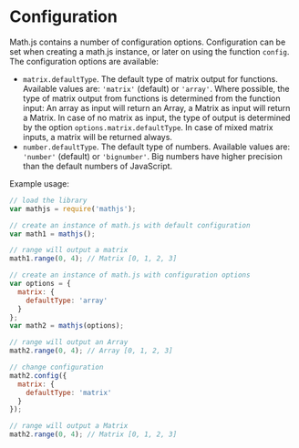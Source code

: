 # Configuration

Math.js contains a number of configuration options. Configuration can be set
when creating a math.js instance, or later on using the function `config`.
The configuration options are available:

- `matrix.defaultType`. The default type of matrix output for functions.
  Available values are: `'matrix'` (default) or `'array'`.
  Where possible, the type of matrix output from functions is determined from
  the function input: An array as input will return an Array, a Matrix as input
  will return a Matrix. In case of no matrix as input, the type of output is
  determined by the option `options.matrix.defaultType`. In case of mixed matrix
  inputs, a matrix will be returned always.
- `number.defaultType`. The default type of numbers. Available values are:
  `'number'` (default) or `'bignumber'`. Big numbers have higher precision
  than the default numbers of JavaScript.

Example usage:

```js
// load the library
var mathjs = require('mathjs');

// create an instance of math.js with default configuration
var math1 = mathjs();

// range will output a matrix
math1.range(0, 4); // Matrix [0, 1, 2, 3]

// create an instance of math.js with configuration options
var options = {
  matrix: {
    defaultType: 'array'
  }
};
var math2 = mathjs(options);

// range will output an Array
math2.range(0, 4); // Array [0, 1, 2, 3]

// change configuration
math2.config({
  matrix: {
    defaultType: 'matrix'
  }
});

// range will output a Matrix
math2.range(0, 4); // Matrix [0, 1, 2, 3]
```
